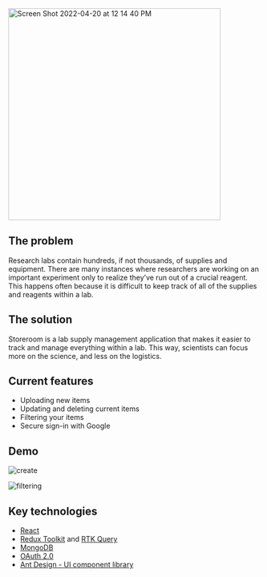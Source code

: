 <img width="423" alt="Screen Shot 2022-04-20 at 12 14 40 PM" src="https://user-images.githubusercontent.com/24427237/164546119-7505e5cf-44ff-48c1-8874-9f44474f9798.png">

## The problem

Research labs contain hundreds, if not thousands, of supplies and equipment. There are many instances where researchers are working on an important experiment only to realize they’ve run out of a crucial reagent. This happens often because it is difficult to keep track of all of the supplies and reagents within a lab.

## The solution

Storeroom is a lab supply management application that makes it easier to track and manage everything within a lab. This way, scientists can focus more on the science, and less on the logistics.

## Current features
- Uploading new items
- Updating and deleting current items
- Filtering your items
- Secure sign-in with Google

## Demo
![create](https://user-images.githubusercontent.com/24427237/164559465-320d893b-d645-43c0-a2a1-602cc74685c1.gif)

![filtering](https://user-images.githubusercontent.com/24427237/164559770-54decaec-996c-4dca-b41e-f8ca25ccaec7.gif)


## Key technologies

- <a href="https://reactjs.org/docs/getting-started.html">React</a>
- <a href="https://redux-toolkit.js.org/">Redux Toolkit</a> and <a href="https://redux-toolkit.js.org/rtk-query/overview">RTK Query</a>
- <a href="https://www.mongodb.com/">MongoDB</a>
- <a href="https://developers.google.com/identity/protocols/oauth2">OAuth 2.0</a>
- <a href="https://ant.design/docs/react/introduce">Ant Design - UI component library</a>
